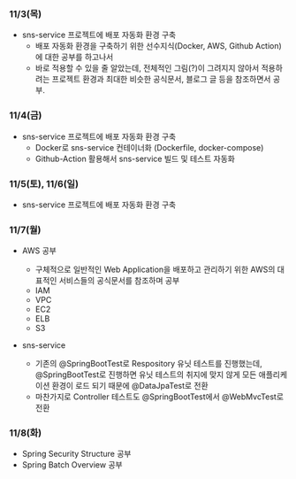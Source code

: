 ### 11/3(목)
- sns-service 프로젝트에 배포 자동화 환경 구축
  - 배포 자동화 환경을 구축하기 위한 선수지식(Docker, AWS, Github Action)에 대한 공부를 하고나서
  - 바로 적용할 수 있을 줄 알았는데, 전체적인 그림(?)이 그려지지 않아서 적용하려는 프로젝트 환경과 최대한 비슷한 공식문서, 블로그 글 등을 참조하면서 공부.
  
### 11/4(금)
- sns-service 프로젝트에 배포 자동화 환경 구축
  - Docker로 sns-service 컨테이너화 (Dockerfile, docker-compose)
  - Github-Action 활용해서 sns-service 빌드 및 테스트 자동화 

### 11/5(토), 11/6(일)
- sns-service 프로젝트에 배포 자동화 환경 구축

### 11/7(월)
- AWS 공부
  - 구체적으로 일반적인 Web Application을 배포하고 관리하기 위한 AWS의 대표적인 서비스들의 공식문서를 참조하며 공부
  - IAM
  - VPC
  - EC2
  - ELB 
  - S3

- sns-service
  - 기존의 @SpringBootTest로 Respository 유닛 테스트를 진행했는데, @SpringBootTest로 진행하면 유닛 테스트의 취지에 맞지 않게 모든 애플리케이션 환경이 로드 되기 때문에 @DataJpaTest로 전환
  - 마찬가지로 Controller 테스트도 @SpringBootTest에서 @WebMvcTest로 전환
  
### 11/8(화)
- Spring Security Structure 공부
- Spring Batch Overview 공부
